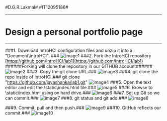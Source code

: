 #D.G.R.Lakmal#
#IT12095186#

----------


# Design a personal portfolio page #
------------------------------------------

###1. Download IntroHCI configuration files and unzip it into a "Document\introHCI". ###
![image1](https://scontent-fra3-1.xx.fbcdn.net/hphotos-xft1/v/t1.0-9/11703055_1016418438368932_5252161475786022350_n.jpg?oh=d9a5b7f1188a53566b601f076bc6f880&oe=564558A4)
###2. Fork the IntroHCI repository [https://github.com/IntroHCI/lab1](https://github.com/IntroHCI/lab1)
######Forking will clone the repository in our GITHUB account######
![image2](https://scontent-fra3-1.xx.fbcdn.net/hphotos-xfp1/v/t1.0-9/p206x206/11811487_1016462741697835_6376672287867799908_n.jpg?oh=073ee302eb0b4c5af0a9aefd4d6f9e98&oe=56120676)
###3. Copy the git clone URL.###
![image3](https://scontent-fra3-1.xx.fbcdn.net/hphotos-xap1/v/t1.0-9/q82/p206x206/11202668_1016467355030707_5535163137070220907_n.jpg?oh=7af0e8c546265693b0d15e9080eafd7c&oe=5655D41F)
###4. git clone the repo inside of introHCI.###
git clone "https://github.com/jayashanka/lab1.git"
![image4](https://scontent-fra3-1.xx.fbcdn.net/hphotos-xft1/v/t1.0-9/11800326_1016418461702263_8192407746859501871_n.jpg?oh=7d71557a4cc1e11cdc3b1e98d7312d68&oe=56564579)
###5. Open the text editor and edit the \static\index.html file.###
![image5](https://scontent-fra3-1.xx.fbcdn.net/hphotos-xap1/v/t1.0-9/11050840_1016418518368924_3402082272267697378_n.jpg?oh=92a58f1a673d89d3d42481af30709c46&oe=565495FB)
###6. Browse to \static\index.html using on hard drive.###
![image6](https://scontent-fra3-1.xx.fbcdn.net/hphotos-xfa1/v/t1.0-9/11800222_1016418538368922_4874263501420698852_n.jpg?oh=f332b1b48194d48dea0c43cf7b93372a&oe=5653C71A)
###7. Set up Git so we can commit.###
![image7](https://scontent-fra3-1.xx.fbcdn.net/hphotos-xtp1/v/t1.0-9/11061678_1016418548368921_2271085635600180847_n.jpg?oh=a72ecebd752b5056d26dc2141d5da6cf&oe=564CF5CE)
###8. git status and git add.###
![image8](https://scontent-fra3-1.xx.fbcdn.net/hphotos-xtf1/v/t1.0-9/11062007_1016418601702249_8736354173608823470_n.jpg?oh=9cafa2823a6f35c5874f3a01e06a1eb4&oe=565B1F75)

###9. Commit, pull and then push.###
![image9](https://scontent-fra3-1.xx.fbcdn.net/hphotos-xft1/v/t1.0-9/11742658_1016418625035580_1478246620969160627_n.jpg?oh=b1c9d8ba6b1f446b66e6961ebb778ecb&oe=5648CD2A)
###10. GitHub reflects our commit.###
![image10](https://scontent-fra3-1.xx.fbcdn.net/hphotos-xft1/v/t1.0-9/11742657_1016418668368909_4812287968832984898_n.jpg?oh=6ab70dc34c7e5b15d9dee9aff225b35d&oe=560F3004)